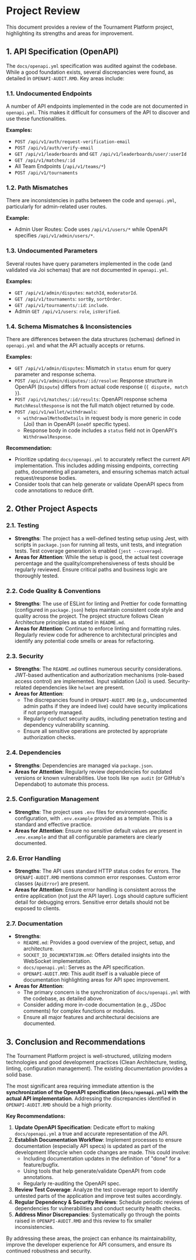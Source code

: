 # Project Review

This document provides a review of the Tournament Platform project, highlighting its strengths and areas for improvement.

## 1. API Specification (OpenAPI)

The `docs/openapi.yml` specification was audited against the codebase. While a good foundation exists, several discrepancies were found, as detailed in `OPENAPI-AUDIT.RMD`. Key areas include:

### 1.1. Undocumented Endpoints
A number of API endpoints implemented in the code are not documented in `openapi.yml`. This makes it difficult for consumers of the API to discover and use these functionalities.

**Examples:**
*   `POST /api/v1/auth/request-verification-email`
*   `POST /api/v1/auth/verify-email`
*   `GET /api/v1/leaderboards` and `GET /api/v1/leaderboards/user/:userId`
*   `GET /api/v1/matches/:id`
*   All Team Endpoints (`/api/v1/teams/*`)
*   `POST /api/v1/tournaments`

### 1.2. Path Mismatches
There are inconsistencies in paths between the code and `openapi.yml`, particularly for admin-related user routes.

**Example:**
*   Admin User Routes: Code uses `/api/v1/users/*` while OpenAPI specifies `/api/v1/admin/users/*`.

### 1.3. Undocumented Parameters
Several routes have query parameters implemented in the code (and validated via Joi schemas) that are not documented in `openapi.yml`.

**Examples:**
*   `GET /api/v1/admin/disputes`: `matchId`, `moderatorId`.
*   `GET /api/v1/tournaments`: `sortBy`, `sortOrder`.
*   `GET /api/v1/tournaments/:id`: `include`.
*   Admin `GET /api/v1/users`: `role`, `isVerified`.

### 1.4. Schema Mismatches & Inconsistencies
There are differences between the data structures (schemas) defined in `openapi.yml` and what the API actually accepts or returns.

**Examples:**
*   `GET /api/v1/admin/disputes`: Mismatch in `status` enum for query parameter and response schema.
*   `POST /api/v1/admin/disputes/:id/resolve`: Response structure in OpenAPI (`Dispute`) differs from actual code response (`{ dispute, match }`).
*   `POST /api/v1/matches/:id/results`: OpenAPI response schema `MatchResultResponse` is not the full match object returned by code.
*   `POST /api/v1/wallet/withdrawals`:
    *   `withdrawalMethodDetails` in request body is more generic in code (Joi) than in OpenAPI (`oneOf` specific types).
    *   Response body in code includes a `status` field not in OpenAPI's `WithdrawalResponse`.

**Recommendation:**
*   Prioritize updating `docs/openapi.yml` to accurately reflect the current API implementation. This includes adding missing endpoints, correcting paths, documenting all parameters, and ensuring schemas match actual request/response bodies.
*   Consider tools that can help generate or validate OpenAPI specs from code annotations to reduce drift.

## 2. Other Project Aspects

### 2.1. Testing
*   **Strengths**: The project has a well-defined testing setup using Jest, with scripts in `package.json` for running all tests, unit tests, and integration tests. Test coverage generation is enabled (`jest --coverage`).
*   **Areas for Attention**: While the setup is good, the actual test coverage percentage and the quality/comprehensiveness of tests should be regularly reviewed. Ensure critical paths and business logic are thoroughly tested.

### 2.2. Code Quality & Conventions
*   **Strengths**: The use of ESLint for linting and Prettier for code formatting (configured in `package.json`) helps maintain consistent code style and quality across the project. The project structure follows Clean Architecture principles as stated in `README.md`.
*   **Areas for Attention**: Continue to enforce linting and formatting rules. Regularly review code for adherence to architectural principles and identify any potential code smells or areas for refactoring.

### 2.3. Security
*   **Strengths**: The `README.md` outlines numerous security considerations. JWT-based authentication and authorization mechanisms (role-based access control) are implemented. Input validation (Joi) is used. Security-related dependencies like `helmet` are present.
*   **Areas for Attention**:
    *   The discrepancies found in `OPENAPI-AUDIT.RMD` (e.g., undocumented admin paths if they are indeed live) could have security implications if not properly managed.
    *   Regularly conduct security audits, including penetration testing and dependency vulnerability scanning.
    *   Ensure all sensitive operations are protected by appropriate authorization checks.

### 2.4. Dependencies
*   **Strengths**: Dependencies are managed via `package.json`.
*   **Areas for Attention**: Regularly review dependencies for outdated versions or known vulnerabilities. Use tools like `npm audit` (or GitHub's Dependabot) to automate this process.

### 2.5. Configuration Management
*   **Strengths**: The project uses `.env` files for environment-specific configuration, with `.env.example` provided as a template. This is a standard and effective practice.
*   **Areas for Attention**: Ensure no sensitive default values are present in `.env.example` and that all configurable parameters are clearly documented.

### 2.6. Error Handling
*   **Strengths**: The API uses standard HTTP status codes for errors. The `OPENAPI-AUDIT.RMD` mentions common error responses. Custom error classes (`ApiError`) are present.
*   **Areas for Attention**: Ensure error handling is consistent across the entire application (not just the API layer). Logs should capture sufficient detail for debugging errors. Sensitive error details should not be exposed to clients.

### 2.7. Documentation
*   **Strengths**:
    *   `README.md`: Provides a good overview of the project, setup, and architecture.
    *   `SOCKET_IO_DOCUMENTATION.md`: Offers detailed insights into the WebSocket implementation.
    *   `docs/openapi.yml`: Serves as the API specification.
    *   `OPENAPI-AUDIT.RMD`: This audit itself is a valuable piece of documentation highlighting areas for API spec improvement.
*   **Areas for Attention**:
    *   The primary concern is the synchronization of `docs/openapi.yml` with the codebase, as detailed above.
    *   Consider adding more in-code documentation (e.g., JSDoc comments) for complex functions or modules.
    *   Ensure all major features and architectural decisions are documented.

## 3. Conclusion and Recommendations

The Tournament Platform project is well-structured, utilizing modern technologies and good development practices (Clean Architecture, testing, linting, configuration management). The existing documentation provides a solid base.

The most significant area requiring immediate attention is the **synchronization of the OpenAPI specification (`docs/openapi.yml`) with the actual API implementation**. Addressing the discrepancies identified in `OPENAPI-AUDIT.RMD` should be a high priority.

**Key Recommendations:**

1.  **Update OpenAPI Specification**: Dedicate effort to making `docs/openapi.yml` a true and accurate representation of the API.
2.  **Establish Documentation Workflow**: Implement processes to ensure documentation (especially API specs) is updated as part of the development lifecycle when code changes are made. This could involve:
    *   Including documentation updates in the definition of "done" for a feature/bugfix.
    *   Using tools that help generate/validate OpenAPI from code annotations.
    *   Regularly re-auditing the OpenAPI spec.
3.  **Review Test Coverage**: Analyze the test coverage report to identify untested parts of the application and improve test suites accordingly.
4.  **Regular Dependency & Security Reviews**: Schedule periodic reviews of dependencies for vulnerabilities and conduct security health checks.
5.  **Address Minor Discrepancies**: Systematically go through the points raised in `OPENAPI-AUDIT.RMD` and this review to fix smaller inconsistencies.

By addressing these areas, the project can enhance its maintainability, improve the developer experience for API consumers, and ensure its continued robustness and security.
